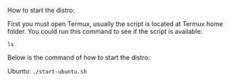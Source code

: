 How to start the distro:

First you must open Termux, usually the script is located at Termux home folder. You could run this command to see if the script is available:

`ls`

Below is the command of how to start the distro:

Ubuntu: `./start-ubuntu.sh`